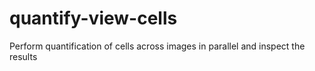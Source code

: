 # quantify-view-cells
Perform quantification of cells across images in parallel and inspect the results
